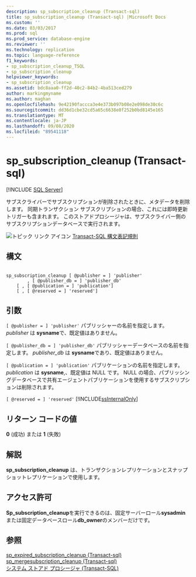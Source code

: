 ```yaml
---
description: sp_subscription_cleanup (Transact-sql)
title: sp_subscription_cleanup (Transact-sql) |Microsoft Docs
ms.custom: ''
ms.date: 03/03/2017
ms.prod: sql
ms.prod_service: database-engine
ms.reviewer: ''
ms.technology: replication
ms.topic: language-reference
f1_keywords:
- sp_subscription_cleanup_TSQL
- sp_subscription_cleanup
helpviewer_keywords:
- sp_subscription_cleanup
ms.assetid: bdc8aaa0-ff2d-40c2-84b2-4ba513ced279
author: markingmyname
ms.author: maghan
ms.openlocfilehash: 9e42190faccca3e4e373b097b08e2e098de30c6c
ms.sourcegitcommit: dd36d1cbe32cd5a65c6638e8f252b0bd8145e165
ms.translationtype: MT
ms.contentlocale: ja-JP
ms.lasthandoff: 09/08/2020
ms.locfileid: "89541118"
---
```

# <a name="sp_subscription_cleanup-transact-sql"></a>sp_subscription_cleanup (Transact-sql)
[!INCLUDE [SQL Server](../../includes/applies-to-version/sqlserver.md)]

  サブスクライバーでサブスクリプションが削除されたときに、メタデータを削除します。 同期トランザクション サブスクリプションの場合、これには即時更新トリガーも含まれます。 このストアドプロシージャは、サブスクライバー側のサブスクリプションデータベースで実行されます。  
  
 ![トピック リンク アイコン](../../database-engine/configure-windows/media/topic-link.gif "トピック リンク アイコン") [Transact-SQL 構文表記規則](../../t-sql/language-elements/transact-sql-syntax-conventions-transact-sql.md)  
  
## <a name="syntax"></a>構文  
  
```  
  
sp_subscription_cleanup [ @publisher = ] 'publisher'  
        , [ @publisher_db = ] 'publisher_db'  
    [ , [ @publication = ] 'publication']  
    [ , [ @reserved = ] 'reserved']  
```  
  
## <a name="arguments"></a>引数  
`[ @publisher = ] 'publisher'` パブリッシャーの名前を指定します。 *publisher* は **sysname**で、既定値はありません。  
  
`[ @publisher_db = ] 'publisher_db'` パブリッシャーデータベースの名前を指定します。 *publisher_db* は **sysname**であり、既定値はありません。  
  
`[ @publication = ] 'publication'` パブリケーションの名前を指定します。 *publication* は **sysname**,、既定値は NULL です。 NULL の場合、パブリッシングデータベースで共有エージェントパブリケーションを使用するサブスクリプションは削除されます。  
  
`[ @reserved = ] 'reserved'` [!INCLUDE[ssInternalOnly](../../includes/ssinternalonly-md.md)]  
  
## <a name="return-code-values"></a>リターン コードの値  
 **0** (成功) または **1** (失敗)  
  
## <a name="remarks"></a>解説  
 **sp_subscription_cleanup** は、トランザクションレプリケーションとスナップショットレプリケーションで使用します。  
  
## <a name="permissions"></a>アクセス許可  
 **Sp_subscription_cleanup**を実行できるのは、固定サーバーロール**sysadmin**または固定データベースロール**db_owner**のメンバーだけです。  
  
## <a name="see-also"></a>参照  
 [sp_expired_subscription_cleanup &#40;Transact-sql&#41;](../../relational-databases/system-stored-procedures/sp-expired-subscription-cleanup-transact-sql.md)   
 [sp_mergesubscription_cleanup &#40;Transact-sql&#41;](../../relational-databases/system-stored-procedures/sp-mergesubscription-cleanup-transact-sql.md)   
 [システム ストアド プロシージャ &#40;Transact-SQL&#41;](../../relational-databases/system-stored-procedures/system-stored-procedures-transact-sql.md)  
  
  
